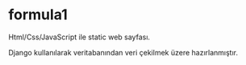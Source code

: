 # formula1

Html/Css/JavaScript ile static web sayfası.

Django kullanılarak veritabanından veri çekilmek üzere hazırlanmıştır.

